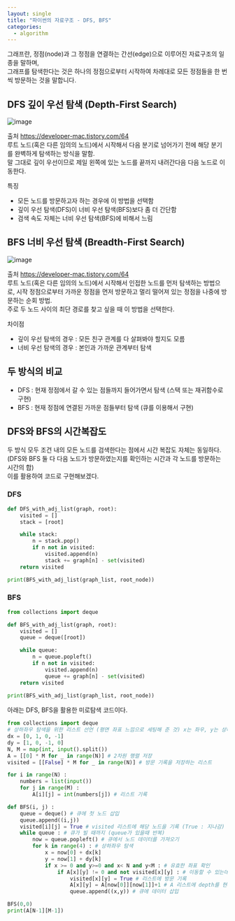 ```yaml
---
layout: single
title: "파이썬의 자료구조 - DFS, BFS"
categories:
  - algorithm
---
```

그래프란, 정점(node)과 그 정점을 연결하는 간선(edge)으로 이루어진 자료구조의 일종을 말하며, <br>
그래프를 탐색한다는 것은 하나의 정점으로부터 시작하여 차례대로 모든 정점들을 한 번씩 방문하는 것을 말합니다. <br>

## DFS 깊이 우선 탐색 (Depth-First Search)
![image](https://user-images.githubusercontent.com/81789003/202897111-f7201a2f-bd5a-4407-a96f-0dcfb1f84a31.png)

출처 <https://developer-mac.tistory.com/64> <br>
루트 노드(혹은 다른 임의의 노드)에서 시작해서 다음 분기로 넘어가기 전에 해당 분기를 완벽하게 탐색하는 방식을 말함. <br>
말 그대로 깊이 우선이므로 제일 왼쪽에 있는 노드를 끝까지 내려간다음 다음 노드로 이동한다. <br>

특징
- 모든 노드를 방문하고자 하는 경우에 이 방법을 선택함
- 깊이 우선 탐색(DFS)이 너비 우선 탐색(BFS)보다 좀 더 간단함
- 검색 속도 자체는 너비 우선 탐색(BFS)에 비해서 느림

## BFS 너비 우선 탐색 (Breadth-First Search)
![image](https://user-images.githubusercontent.com/81789003/202897231-0c77e824-7ab8-47a0-82eb-658a19bbf6a2.png)

출처 <https://developer-mac.tistory.com/64> <br>
루트 노드(혹은 다른 임의의 노드)에서 시작해서 인접한 노드를 먼저 탐색하는 방법으로,
시작 정점으로부터 가까운 정점을 먼저 방문하고 멀리 떨어져 있는 정점을 나중에 방문하는 순회 방법. <br>
주로 두 노드 사이의 최단 경로를 찾고 싶을 때 이 방법을 선택한다. <br>

차이점
- 깊이 우선 탐색의 경우 : 모든 친구 관계를 다 살펴봐야 할지도 모름
- 너비 우선 탐색의 경우 : 본인과 가까운 관계부터 탐색


## 두 방식의 비교
- DFS : 현재 정점에서 갈 수 있는 점들까지 들어가면서 탐색 (스택 또는 재귀함수로 구현)
- BFS : 현재 정점에 연결된 가까운 점들부터 탐색 (큐를 이용해서 구현)

## DFS와 BFS의 시간복잡도
두 방식 모두 조건 내의 모든 노드를 검색한다는 점에서 시간 복잡도 자체는 동일하다. <br>
(DFS와 BFS 둘 다 다음 노드가 방문하였는지를 확인하는 시간과 각 노드를 방문하는 시간의 합) <br>
이를 활용하여 코드로 구현해보겠다. <br>

### DFS
```python
def DFS_with_adj_list(graph, root):
    visited = []
    stack = [root]

    while stack:
        n = stack.pop()
        if n not in visited:
            visited.append(n)
            stack += graph[n] - set(visited)
    return visited

print(BFS_with_adj_list(graph_list, root_node))
```

### BFS
```python
from collections import deque

def BFS_with_adj_list(graph, root):
    visited = []
    queue = deque([root])

    while queue:
        n = queue.popleft()
        if n not in visited:
            visited.append(n)
            queue += graph[n] - set(visited)
    return visited
  
print(BFS_with_adj_list(graph_list, root_node))
```

아래는 DFS, BFS을 활용한 미로탐색 코드이다.
```python
from collections import deque
# 상하좌우 탐색을 위한 리스트 선언 (평면 좌표 느낌으로 세팅해 준 것) x는 좌우, y는 상하만
dx = [0, 1, 0, -1] 
dy = [1, 0, -1, 0]
N, M = map(int, input().split()) 
A = [[0] * M for _ in range(N)] # 2차원 행렬 저장
visited = [[False] * M for _ in range(N)] # 방문 기록을 저장하는 리스트

for i in range(N) :
    numbers = list(input())
    for j in range(M) :
        A[i][j] = int(numbers[j]) # 리스트 기록

def BFS(i, j) :
    queue = deque() # 큐에 첫 노드 삽입
    queue.append((i,j)) 
    visited[i][j] = True # visited 리스트에 해당 노드을 기록 (True : 지나감)
    while queue : # 큐가 빌 때까지 (queue가 있을때 반복)
        now = queue.popleft() # 큐에서 노드 데이터를 가져오기
        for k in range(4) : # 상하좌우 탐색
            x = now[0] + dx[k] 
            y = now[1] + dy[k]
            if x >= 0 and y>=0 and x< N and y<M : # 유효한 좌표 확인
                if A[x][y] != 0 and not visited[x][y] : # 이동할 수 있는데 방문하지 않은 노드
                    visited[x][y] = True # 리스트에 방문 기록
                    A[x][y] = A[now[0]][now[1]]+1 # A 리스트에 depth를 현재 노드의 depth + 1로 업데이트
                    queue.append((x,y)) # 큐에 데이터 삽입

BFS(0,0)
print(A[N-1][M-1])
```
